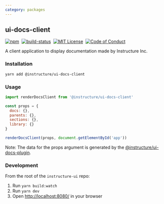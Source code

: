 ```yaml
---
category: packages
---
```


## ui-docs-client

[![npm][npm]][npm-url]&nbsp;
[![build-status][build-status]][build-status-url]&nbsp;
[![MIT License][license-badge]][LICENSE]&nbsp;
[![Code of Conduct][coc-badge]][coc]

A client application to display documentation made by Instructure Inc.

### Installation

```sh
yarn add @instructure/ui-docs-client
```

### Usage

```js
import renderDocsClient from '@instructure/ui-docs-client'

const props = {
  docs: {},
  parents: {},
  sections: {},
  library: {}
}

renderDocsClient(props, document.getElementById('app'))
```

Note: The data for the props argument is generated by the [@instructure/ui-docs-plugin](#ui-docs-plugin).

### Development

From the root of the `instructure-ui` repo:

1. Run `yarn build:watch`
2. Run `yarn dev`
3. Open [http://localhost:8080/](http://localhost:8080/) in your browser

[npm]: https://img.shields.io/npm/v/@instructure/ui-docs-client.svg
[npm-url]: https://npmjs.com/package/@instructure/ui-docs-client

[build-status]: https://travis-ci.org/instructure/instructure-ui.svg?branch=master
[build-status-url]: https://travis-ci.org/instructure/instructure-ui "Travis CI"

[license-badge]: https://img.shields.io/npm/l/instructure-ui.svg?style=flat-square
[license]: https://github.com/instructure/instructure-ui/blob/master/LICENSE

[coc-badge]: https://img.shields.io/badge/code%20of-conduct-ff69b4.svg?style=flat-square
[coc]: https://github.com/instructure/instructure-ui/blob/master/CODE_OF_CONDUCT.md
